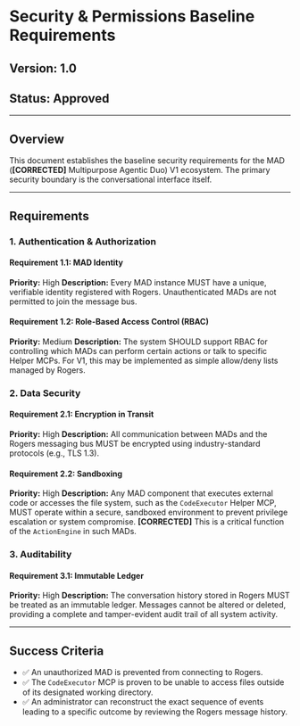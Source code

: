 # Security & Permissions Baseline Requirements

## Version: 1.0
## Status: Approved

---

## Overview
This document establishes the baseline security requirements for the MAD (**[CORRECTED]** Multipurpose Agentic Duo) V1 ecosystem. The primary security boundary is the conversational interface itself.

---

## Requirements

### 1. Authentication & Authorization
#### Requirement 1.1: MAD Identity
**Priority:** High
**Description:** Every MAD instance MUST have a unique, verifiable identity registered with Rogers. Unauthenticated MADs are not permitted to join the message bus.

#### Requirement 1.2: Role-Based Access Control (RBAC)
**Priority:** Medium
**Description:** The system SHOULD support RBAC for controlling which MADs can perform certain actions or talk to specific Helper MCPs. For V1, this may be implemented as simple allow/deny lists managed by Rogers.

### 2. Data Security
#### Requirement 2.1: Encryption in Transit
**Priority:** High
**Description:** All communication between MADs and the Rogers messaging bus MUST be encrypted using industry-standard protocols (e.g., TLS 1.3).

#### Requirement 2.2: Sandboxing
**Priority:** High
**Description:** Any MAD component that executes external code or accesses the file system, such as the `CodeExecutor` Helper MCP, MUST operate within a secure, sandboxed environment to prevent privilege escalation or system compromise. **[CORRECTED]** This is a critical function of the `ActionEngine` in such MADs.

### 3. Auditability
#### Requirement 3.1: Immutable Ledger
**Priority:** High
**Description:** The conversation history stored in Rogers MUST be treated as an immutable ledger. Messages cannot be altered or deleted, providing a complete and tamper-evident audit trail of all system activity.

---

## Success Criteria
- ✅ An unauthorized MAD is prevented from connecting to Rogers.
- ✅ The `CodeExecutor` MCP is proven to be unable to access files outside of its designated working directory.
- ✅ An administrator can reconstruct the exact sequence of events leading to a specific outcome by reviewing the Rogers message history.
```
